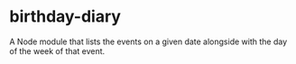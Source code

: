 # birthday-diary
A Node module that lists the events on a given date alongside with the day of the week of that event.
